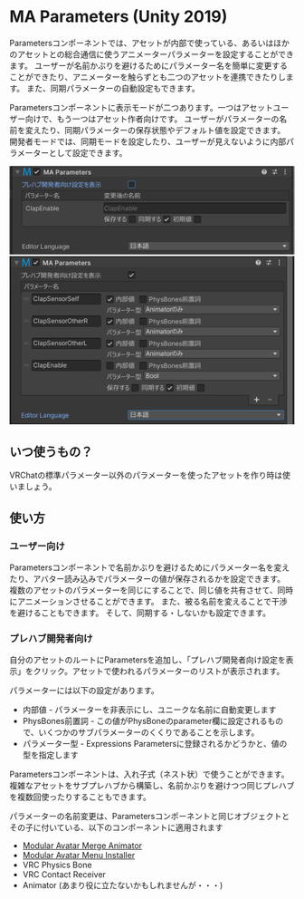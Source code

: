 ﻿# MA Parameters (Unity 2019)

Parametersコンポーネントでは、アセットが内部で使っている、あるいはほかのアセットとの総合通信に使うアニメーターパラメーターを設定することができます。
ユーザーが名前かぶりを避けるためにパラメーター名を簡単に変更することができたり、アニメーターを触らずとも二つのアセットを連携できたりします。
また、同期パラメーターの自動設定もできます。

Parametersコンポーネントに表示モードが二つあります。一つはアセットユーザー向けで、もう一つはアセット作者向けです。
ユーザーがパラメーターの名前を変えたり、同期パラメーターの保存状態やデフォルト値を設定できます。
開発者モードでは、同期モードを設定したり、ユーザーが見えないように内部パラメーターとして設定できます。

![End-user display](parameters-enduser.png) ![Developer display](parameters-devmode.png)

## いつ使うもの？

VRChatの標準パラメーター以外のパラメーターを使ったアセットを作り時は使いましょう。

## 使い方

### ユーザー向け

Parametersコンポーネントで名前かぶりを避けるためにパラメーター名を変えたり、アバター読み込みでパラメーターの値が保存されるかを設定できます。
複数のアセットのパラメーターを同じにすることで、同じ値を共有させて、同時にアニメーションさせることができます。
また、被る名前を変えることで干渉を避けることもできます。 そして、同期する・しないかも設定できます。

### プレハブ開発者向け

自分のアセットのルートにParametersを追加し、「プレハブ開発者向け設定を表示」をクリック。アセットで使われるパラメーターのリストが表示されます。

パラメーターには以下の設定があります。
* 内部値 - パラメーターを非表示にし、ユニークな名前に自動変更します
* PhysBones前置詞 - この値がPhysBoneのparameter欄に設定されるもので、いくつかのサブパラメーターのくくりであることを示します。
* パラメーター型 - Expressions Parametersに登録されるかどうかと、値の型を指定します

Parametersコンポーネントは、入れ子式（ネスト状）で使うことができます。複雑なアセットをサブプレハブから構築し、名前かぶりを避けつつ同じプレハブを複数回使ったりすることもできます。

パラメーターの名前変更は、Parametersコンポーネントと同じオブジェクトとその子に付いている、以下のコンポーネントに適用されます
* [Modular Avatar Merge Animator](/docs/reference/merge-animator)
* [Modular Avatar Menu Installer](/docs/reference/menu-installer)
* VRC Physics Bone
* VRC Contact Receiver
* Animator (あまり役に立たないかもしれませんが・・・)